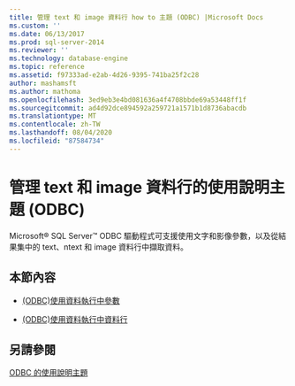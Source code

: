 ```yaml
---
title: 管理 text 和 image 資料行 how to 主題 (ODBC) |Microsoft Docs
ms.custom: ''
ms.date: 06/13/2017
ms.prod: sql-server-2014
ms.reviewer: ''
ms.technology: database-engine
ms.topic: reference
ms.assetid: f97333ad-e2ab-4d26-9395-741ba25f2c28
author: mashamsft
ms.author: mathoma
ms.openlocfilehash: 3ed9eb3e4bd081636a4f4708bbde69a53448ff1f
ms.sourcegitcommit: ad4d92dce894592a259721a1571b1d8736abacdb
ms.translationtype: MT
ms.contentlocale: zh-TW
ms.lasthandoff: 08/04/2020
ms.locfileid: "87584734"
---
```

# <a name="managing-text-and-image-columns-how-to-topics-odbc"></a>管理 text 和 image 資料行的使用說明主題 (ODBC)
  Microsoft® SQL Server™ ODBC 驅動程式可支援使用文字和影像參數，以及從結果集中的 text、ntext 和 image 資料行中擷取資料。  
  
## <a name="in-this-section"></a>本節內容  
  
-   [&#40;ODBC&#41;使用資料執行中參數](../../relational-databases/native-client-odbc-how-to/managing-text-and-image-columns-use-data-at-execution-parameters.md)  
  
-   [&#40;ODBC&#41;使用資料執行中資料行](../../relational-databases/native-client-odbc-how-to/managing-text-and-image-columns-use-data-at-execution-columns.md)  
  
## <a name="see-also"></a>另請參閱  
 [ODBC 的使用說明主題](../../relational-databases/native-client-odbc-how-to/odbc-how-to-topics.md)  
  
  
